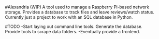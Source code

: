 #Alexandria (WIP)
A tool used to manage a Raspberry Pi-based network storage.  Provides a database to track files and leave reviews/watch status.  Currently just a project to work with an SQL database in Python.

#TODO
-Start laying out command line tools.  Generate the database.  Provide tools to scrape data folders.
-Eventually provide a frontend.
